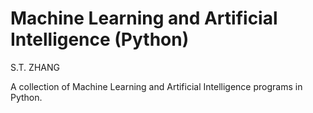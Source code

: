 # Machine Learning and Artificial Intelligence (Python)

S.T. ZHANG

A collection of Machine Learning and Artificial Intelligence programs in Python.
